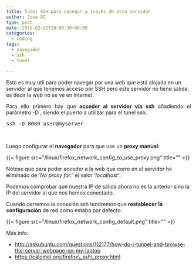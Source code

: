 ```yaml
---
title: Tunel SSH para navegar a través de otro servidor
author: Jose OC
type: post
date: 2016-02-25T20:08:30+00:00
categories:
  - Coding
tags:
  - navegador
  - ssh
  - tunel

---
```

Esto es muy útil para poder navegar por una web que está alojada en un servidor al que tenemos acceso por SSH pero este servidor no tiene salida, es decir la web no se ve en internet.

<p style="text-align: justify">
  Para ello primero hay que <strong>acceder al servidor vía ssh</strong> añadiendo el parámetro -D <puerto>, siendo el puerto a utilizar para el tunel ssh.
</p>

<pre class="toolbar:2 nums:false lang:sh decode:true">ssh -D 8080 user@myserver</pre>

&nbsp;

Luego configurar el **navegador** para que use un **proxy manual**:

{{< figure src="/linux/firefox_network_config_to_use_proxy.png" title="" >}}


Nótese que para poder acceder a la web que corre en el servidor he eliminado de _&#8216;No proxy for:'_ el valor _&#8216;localhost'_.

Podemos comprobar que nuestra IP de salida ahora no es la anterior sino la IP del servidor al que nos hemos conectado.

Cuando cerremos la conexión ssh tendremos que **restablecer** **la configuración** de red como estaba por defecto: 

{{< figure src="/linux/firefox_network_config_default.png" title="" >}}


Más info:

  * http://askubuntu.com/questions/112177/how-do-i-tunnel-and-browse-the-server-webpage-on-my-laptop
  * https://calomel.org/firefox\_ssh\_proxy.html

&nbsp;